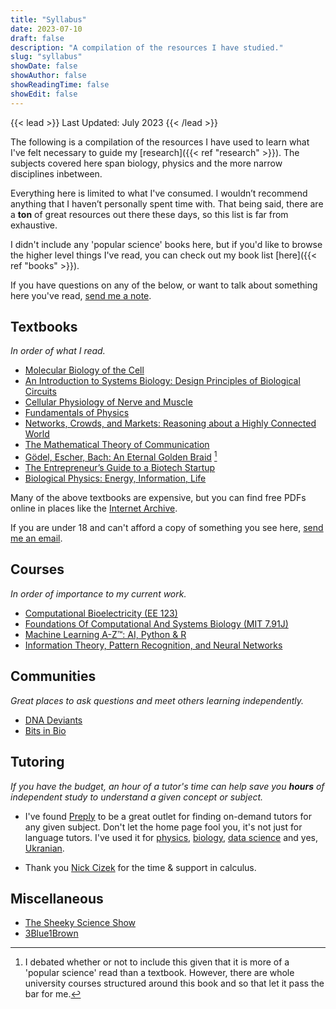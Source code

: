```yaml
---
title: "Syllabus"
date: 2023-07-10
draft: false
description: "A compilation of the resources I have studied."
slug: "syllabus"
showDate: false
showAuthor: false
showReadingTime: false
showEdit: false
---
```


{{< lead >}}
Last Updated: July 2023
{{< /lead >}}

The following is a compilation of the resources I have used to learn what I've felt necessary to guide my [research]({{< ref "research" >}}). The subjects covered here span biology, physics and the more narrow disciplines inbetween. 

Everything here is limited to what I've consumed. I wouldn’t recommend anything that I haven’t personally spent time with. That being said, there are a **ton** of great resources out there these days, so this list is far from exhaustive. 

I didn't include any 'popular science' books here, but if you'd like to browse the higher level things I've read, you can check out my book list [here]({{< ref "books" >}}).

If you have questions on any of the below, or want to talk about something here you've read, [send me a note](mailto:me@benjaminbanderson.com).

## Textbooks
*In order of what I read.*
- [Molecular Biology of the Cell](https://www.goodreads.com/book/show/13400.Molecular_Biology_of_the_Cell)
- [An Introduction to Systems Biology: Design Principles of Biological Circuits](https://www.goodreads.com/book/show/359114.An_Introduction_to_Systems_Biology)
- [Cellular Physiology of Nerve and Muscle](https://www.goodreads.com/book/show/663461.Cellular_Physiology_Of_Nerve_And_Muscle_4)
- [Fundamentals of Physics](https://www.goodreads.com/book/show/202485.Fundamentals_of_Physics)
- [Networks, Crowds, and Markets: Reasoning about a Highly Connected World](https://www.goodreads.com/book/show/8267287-networks-crowds-and-markets)
- [The Mathematical Theory of Communication](https://www.goodreads.com/book/show/880735.The_Mathematical_Theory_of_Communication)
- [Gödel, Escher, Bach: An Eternal Golden Braid](https://www.goodreads.com/book/show/24113.G_del_Escher_Bach) [^1]
- [The Entrepreneur’s Guide to a Biotech Startup](https://www.goodreads.com/book/show/58777063-the-entrepreneur-s-guide-to-a-biotech-startup)
- [Biological Physics: Energy, Information, Life](https://www.goodreads.com/book/show/229423.Biological_Physics)

Many of the above textbooks are expensive, but you can find free PDFs online in places like the [Internet Archive](https://archive.org/). 

If you are under 18 and can't afford a copy of something you see here, [send me an email](mailto:me@benjaminbanderson.com).

## Courses
*In order of importance to my current work.*
- [Computational Bioelectricity (EE 123)](https://www.ece.tufts.edu/ee/123) 
- [Foundations Of Computational And Systems Biology (MIT 7.91J)](https://ocw.mit.edu/courses/7-91j-foundations-of-computational-and-systems-biology-spring-2014/)
- [Machine Learning A-Z™: AI, Python & R](https://www.udemy.com/course/machinelearning/) 
- [Information Theory, Pattern Recognition, and Neural Networks](https://www.youtube.com/playlist?list=PLruBu5BI5n4aFpG32iMbdWoRVAA-Vcso6) 

## Communities
*Great places to ask questions and meet others learning independently.*
- [DNA Deviants](https://twitter.com/DnaDeviants)
- [Bits in Bio](https://www.bitsinbio.org/)

## Tutoring
*If you have the budget, an hour of a tutor's time can help save you **hours** of independent study to understand a given concept or subject.*
- I've found [Preply](https://preply.com/) to be a great outlet for finding on-demand tutors for any given subject. Don't let the home page fool you, it's not just for language tutors. I've used it for [physics](https://preply.com/en/online/physics-tutors), [biology](https://preply.com/en/online/biology-tutors), [data science](https://preply.com/en/online/data-tutors) and yes, [Ukranian](https://preply.com/en/tutor/750854). 

- Thank you [Nick Cizek](https://www.linkedin.com/in/ncizek) for the time & support in calculus. 

## Miscellaneous
- [The Sheeky Science Show](https://www.youtube.com/@TheSheekeyScienceShow)
- [3Blue1Brown](https://www.youtube.com/@3blue1brown)

[^1]: I debated whether or not to include this given that it is more of a 'popular science' read than a textbook. However, there are whole university courses structured around this book and so that let it pass the bar for me. 
